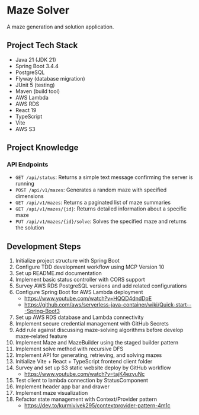 # Maze Solver

A maze generation and solution application.

## Project Tech Stack

- Java 21 (JDK 21)
- Spring Boot 3.4.4
- PostgreSQL
- Flyway (database migration)
- JUnit 5 (testing)
- Maven (build tool)
- AWS Lambda
- AWS RDS
- React 19
- TypeScript
- Vite
- AWS S3

## Project Knowledge

### API Endpoints

- `GET /api/status`: Returns a simple text message confirming the server is running
- `POST /api/v1/mazes`: Generates a random maze with specified dimensions
- `GET /api/v1/mazes`: Returns a paginated list of maze summaries
- `GET /api/v1/mazes/{id}`: Returns detailed information about a specific maze
- `PUT /api/v1/mazes/{id}/solve`: Solves the specified maze and returns the solution

## Development Steps

1. Initialize project structure with Spring Boot
2. Configure TDD development workflow using MCP Version 10
3. Set up README.md documentation
4. Implement basic status controller with CORS support
5. Survey AWS RDS PostgreSQL versions and add related configurations
6. Configure Spring Boot for AWS Lambda deployment
   - https://www.youtube.com/watch?v=HQQD4dndDpE
   - https://github.com/aws/serverless-java-container/wiki/Quick-start---Spring-Boot3
7. Set up AWS RDS database and Lambda connectivity
8. Implement secure credential management with GitHub Secrets
9. Add rule against discussing maze-solving algorithms before develop maze-related feature
10. Implement Maze and MazeBuilder using the staged builder pattern
11. Implement solve method with recursive DFS
12. Implement API for generating, retrieving, and solving mazes
13. Initialize Vite + React + TypeScript frontend client folder
14. Survey and set up S3 static website deploy by GitHub workflow
    - https://www.youtube.com/watch?v=tajK4ezyuNc
15. Test client to lambda connection by StatusComponent
16. Implement header app bar and drawer
17. Implement maze visualization
18. Refactor state management with Context/Provider pattern
    - https://dev.to/kurmivivek295/contextprovider-pattern-4m1c
